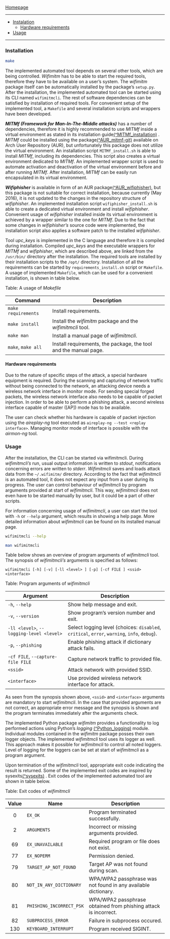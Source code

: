 [Homepage](../index.md)

---

- [Instalation](#Installation)
  - [Hardware requirements](Hardware-requirements)
- [Usage](#Usage)

---

### Installation
```bash
make
```

The implemented automated tool depends on several other tools, which are being controlled.
*Wifimitm* has to be able to start the required tools, therefore they have to be available
on a user’s system. The *wifimitm* package itself can be automatically installed by
the package’s `setup.py`. After the installation, the implemented automated tool can
be started using its CLI named `wifimitmcli`. The rest of software dependencies can be
satisfied by installation of required tools. For convenient setup of the implemented tool,
a `Makefile` and several installation scripts and wrappers have been developed.

***MITMf (Framework for Man-In-The-Middle attacks)*** has a number of dependencies,
therefore it is highly recommended to use *MITMf*
inside a virtual environment as stated in its installation guide[(^MITMf_installation)] .
*MITMf* could be installed using the package[(^AUR_mitmf-git)] available on Arch User
Repository (AUR), but unfortunately this package does not utilize the virtual environment.
An installation script `MITMf_install.sh` is able to install *MITMf*, including its dependencies.
This script also creates a virtual environment dedicated to *MITMf*. An implemented wrapper
script is used to automate activation and deactivation of the virtual environment before
and after running *MITMf*. After installation, *MITMf* can be easily run encapsulated
in its virtual environment.

***Wifiphisher*** is available in form of an AUR package[(^AUR_wifiphisher)], but this package
is not suitable for correct installation, because currently (May 2016), it is not updated
to the changes in the repository structure of *wifiphisher*. An implemented installation script
`wifiphisher_install.sh` is able to create a dedicated virtual environment and install
*wifiphisher*. Convenient usage of *wifiphisher* installed inside its virtual environment is
achieved by a wrapper similar to the one for *MITMf*. Due to the fact that some changes
in *wifiphisher’s* source code were implemented, the installation script also applies
a software patch to the installed *wifiphisher*.

Tool *upc_keys* is implemented in the C language and therefore it is compiled during
installation. Compiled *upc_keys* and the executable wrappers for *MITMf* and *wifiphisher*,
which are described above, are linked from the `/usr/bin/` directory after the installation.
The required tools are installed by their installation scripts to the `/opt/` directory.
Installation of all the requirements can be started by `requirements_install.sh` script
or `Makefile`. A usage of implemented `Makefile`, which can be used for a convenient installation,
is shown in table below.

Table: A usage of *Makefile*

|Command            |Description                                                     |
|-------------------|----------------------------------------------------------------|
|`make requirements`|Install requirements.                                           |
|`make install`     |Install the *wifimitm* package and the *wifimitmcli* tool.      |
|`make man`         |Install a manual page of *wifimitmcli*.                         |
|`make`, `make all` |Install requirements, the package, the tool and the manual page.|


#### Hardware requirements
Due to the nature of specific steps of the attack, a special hardware equipment is required.
During the scanning and capturing of network traffic without being connected to the network,
an attacking device needs a wireless network interface in monitor mode. For sending special
forged packets, the wireless network interface also needs to be capable of packet injection.
In order to be able to perform a phishing attack, a second wireless interface capable
of master ([AP]) mode has to be available.

The user can check whether his hardware is capable of packet injection using the
*aireplay-ng* tool executed as `aireplay-ng --test <replay interface>`. Managing monitor mode
of interface is possible with the *airmon-ng* tool.


### Usage
After the installation, the CLI can be started via wifimitmcli. During *wifimitmcli’s* run,
usual output information is written to *stdout*, notifications concerning errors are written
to *stderr*. *Wifimitmcli* saves and loads attack data from the `∼/.wifimitm/` directory.
According to the fact that *wifimitmcli* is an automated tool, it does not expect any
input from a user during its progress. The&nbsp;user can control behaviour of&nbsp;*wifimitmcli* by
program arguments provided at start of&nbsp;*wifimitmcli*.
This way, *wifimitmcli* does not even have to be started manually by user, but it could
be a part of&nbsp;other scripts.

For information concerning usage of *wifimitmcli*, a&nbsp;user can start the tool
with `-h` or `--help` argument, which results in showing a help page.
More detailed information about *wifimitmcli* can be found on its installed manual page.

```sh
wifimitmcli --help
```

```sh
man wifimitmcli
```

Table below shows an overview of&nbsp;program arguments of&nbsp;*wifimitmcli*
tool. The&nbsp;synopsis of *wifimitmcli’s* arguments is specified as follows:

```
wifimitmcli [-h] [-v] [-ll <level> ] [-p] [-cf FILE ] <ssid> <interface>
```

Table: Program arguments of *wifimitmcli*

|Argument                                |Description                                                                     |
|----------------------------------------|--------------------------------------------------------------------------------|
|`-h`, `--help`                          |Show help message and exit.                                                     |
|`-v`, `--version`                       |Show program’s version number and exit.                                         |
|`-ll <level>`, `--logging-level <level>`|Select logging level (choices: `disabled`, `critical`, `error`, `warning`, `info`, `debug`).|
|`-p`, `--phishing`                      |Enable phishing attack if dictionary attack fails.                              |
|`-cf FILE`, `--capture-file FILE`       |Capture network traffic to provided file.                                       |
|`<ssid>`                                |Attack network with provided SSID.                                              |
|`<interface>`                           |Use provided wireless network interface for attack.                             |

As seen from the synopsis shown above, `<ssid>` and `<interface>` arguments are
mandatory to start *wifimitmcli*. In the case that provided arguments are not correct,
an appropriate error message and the synopsis is shown and the program terminates immediately
after the arguments check. 

The implemented Python package *wifimitm* provides a functionality to log performed
actions using Python’s *logging* [(^Python_logging)] module. Individual modules contained in
the *wifimitm* package posses their own logger objects. The implemented *wifimitmcli* tool
uses its logger as well. This approach makes it possible for *wifimitmcli* to control all
noted loggers. Level of logging for the loggers can be set at start of *wifimitmcli*
as a program argument.

Upon termination of the *wifimitmcli* tool, appropriate exit code
indicating the result is returned. Some of the implemented exit codes are inspired by
sysexits[(^sysexits)] . Exit codes of the implemented automated tool are shown in table below.

Table: Exit codes of *wifimitmcli*

|Value|Name                    |Description                                                    |
|:---:|------------------------|---------------------------------------------------------------|
|  0  |`EX_OK`                 |Program terminated successfully.                               |
|  2  |`ARGUMENTS`             |Incorrect or missing arguments provided.                       |
| 69  |`EX_UNAVAILABLE`        |Required program or file does not exist.                       |
| 77  |`EX_NOPERM`             |Permission denied.                                             |
| 79  |`TARGET_AP_NOT_FOUND`   |Target AP was not found during scan.                           |
| 80  |`NOT_IN_ANY_DICTIONARY` |WPA/WPA2 passphrase was not found in any available dictionary. |
| 81  |`PHISHING_INCORRECT_PSK`|WPA/WPA2 passphrase obtained from phishing attack is incorrect.|
| 82  |`SUBPROCESS_ERROR`      |Failure in subprocess occured.                                 |
| 130 |`KEYBOARD_INTERRUPT`    |Program received SIGINT.                                       |





[(^MITMf_installation)]: (https://github.com/byt3bl33d3r/MITMf/wiki/Installation)

[(^AUR_mitmf-git)]: (https://aur.archlinux.org/packages/mitmf-git/)

[(^AUR_wifiphisher)]: (https://aur.archlinux.org/packages/wifiphisher/)

[(^Python_logging)]: (https://docs.python.org/3/library/logging.html)

[(^sysexits)]: (http://linux.die.net/include/sysexits.h)
